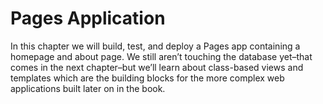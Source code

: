 # Pages Application

In this chapter we will build, test, and deploy a Pages app containing a homepage and about page. We still aren’t touching the database yet–that comes in the next chapter–but we’ll learn about class-based views and templates which are the building blocks for the more complex web applications built later on in the book.